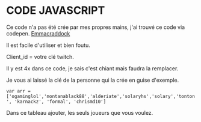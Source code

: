 # CODE JAVASCRIPT

Ce code n'a pas été crée par mes propres mains, j'ai trouvé ce code via codepen. [Emmacraddock](https://codepen.io/flem/embed/zBvoYo/)   

Il est facile d'utiliser et bien foutu.   


Client_id = votre clé twitch.   

Il y est 4x dans ce code, je sais c'est chiant mais faudra la remplacer.   


Je vous ai laissé la clé de la personne qui la crée en guise d'exemple.   

```var arr = ['ogaminglol','montanablack88','alderiate','solaryhs','solary','tonton', 'karnackz', 'formal', 'chrismd10']```

Dans ce tableau ajouter, les seuls joueurs que vous voulez.


